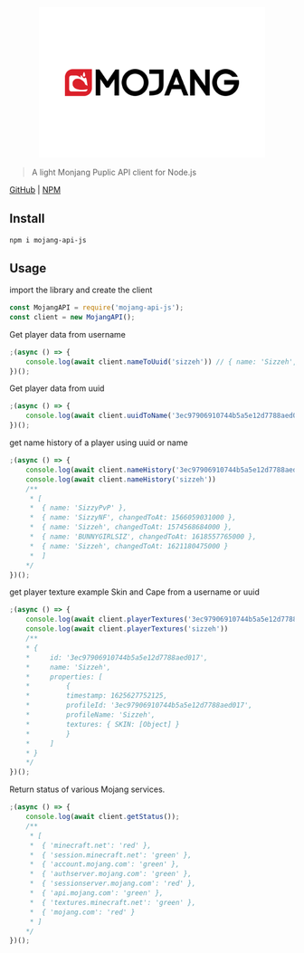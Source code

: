 <p align="center" style="text-align: center;"><img src="https://raw.githubusercontent.com/Sizzeh/mojang-api-js/main/media/Mojang-Logo.png" width="400"/></p>

> A light Monjang Puplic API client for Node.js

[GitHub](https://github.com/Sizzeh/mojang-api-js) | [NPM](https://www.npmjs.com/package/mojang-api-js)

## Install

```shell
npm i mojang-api-js
```

## Usage 

import the library and create the client

```js
const MojangAPI = require('mojang-api-js');
const client = new MojangAPI();
```

Get player data from username

```js
;(async () => {
    console.log(await client.nameToUuid('sizzeh')) // { name: 'Sizzeh', id: '3ec97906910744b5a5e12d7788aed017' }
})();
```

Get player data from uuid

```js
;(async () => {
    console.log(await client.uuidToName('3ec97906910744b5a5e12d7788aed017')) // { id: '3ec97906910744b5a5e12d7788aed017', name: 'Sizzeh' }
})();
```

get name history of a player using uuid or name

```js
;(async () => {
    console.log(await client.nameHistory('3ec97906910744b5a5e12d7788aed017'))
    console.log(await client.nameHistory('sizzeh'))
    /**
     * [
     *  { name: 'SizzyPvP' },
     *  { name: 'SizzyNF', changedToAt: 1566059031000 },
     *  { name: 'Sizzeh', changedToAt: 1574568684000 },
     *  { name: 'BUNNYGIRLSIZ', changedToAt: 1618557765000 },
     *  { name: 'Sizzeh', changedToAt: 1621180475000 }
     *  ]
    */
})();
```

get player texture example Skin and Cape from a username or uuid

```js
;(async () => {
    console.log(await client.playerTextures('3ec97906910744b5a5e12d7788aed017'))
    console.log(await client.playerTextures('sizzeh'))
    /**
    * {
    *     id: '3ec97906910744b5a5e12d7788aed017',
    *     name: 'Sizzeh',
    *     properties: [
    *         {
    *         timestamp: 1625627752125,
    *         profileId: '3ec97906910744b5a5e12d7788aed017',
    *         profileName: 'Sizzeh',
    *         textures: { SKIN: [Object] }
    *         }
    *     ]
    * }
    */
})();
```

Return status of various Mojang services.

```js
;(async () => {
    console.log(await client.getStatus());
    /**
     * [
     *  { 'minecraft.net': 'red' },
     *  { 'session.minecraft.net': 'green' },
     *  { 'account.mojang.com': 'green' },
     *  { 'authserver.mojang.com': 'green' },
     *  { 'sessionserver.mojang.com': 'red' },
     *  { 'api.mojang.com': 'green' },
     *  { 'textures.minecraft.net': 'green' },
     *  { 'mojang.com': 'red' }
     * ]
    */
})();
```